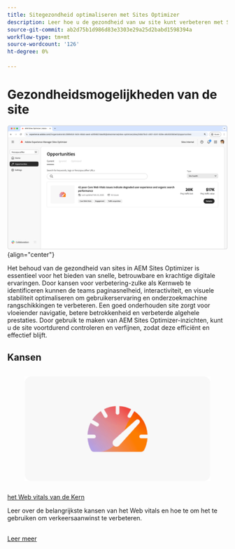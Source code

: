 ```yaml
---
title: Sitegezondheid optimaliseren met Sites Optimizer
description: Leer hoe u de gezondheid van uw site kunt verbeteren met Sites Optimizer.
source-git-commit: ab2d75b1d986d83e3303e29a25d2babd1598394a
workflow-type: tm+mt
source-wordcount: '126'
ht-degree: 0%

---
```



# Gezondheidsmogelijkheden van de site

![ de gezondheidskansen van de Plaats ](./assets/site-health/hero.png){align="center"}

Het behoud van de gezondheid van sites in AEM Sites Optimizer is essentieel voor het bieden van snelle, betrouwbare en krachtige digitale ervaringen. Door kansen voor verbetering-zulke als Kernweb te identificeren kunnen de teams paginasnelheid, interactiviteit, en visuele stabiliteit optimaliseren om gebruikerservaring en onderzoekmachine rangschikkingen te verbeteren. Een goed onderhouden site zorgt voor vloeiender navigatie, betere betrokkenheid en verbeterde algehele prestaties. Door gebruik te maken van AEM Sites Optimizer-inzichten, kunt u de site voortdurend controleren en verfijnen, zodat deze efficiënt en effectief blijft.

## Kansen

<!-- CARDS

* ../documentation/opportunities/core-web-vitals.md
  {title=Core web vitals}
  {image=../assets/common/card-performance.png}

-->
<!-- START CARDS HTML - DO NOT MODIFY BY HAND -->
<div class="columns">
    <div class="column is-half-tablet is-half-desktop is-one-third-widescreen" aria-label="Core web vitals">
        <div class="card" style="height: 100%; display: flex; flex-direction: column; height: 100%;">
            <div class="card-image">
                <figure class="image x-is-16by9">
                    <a href="../documentation/opportunities/core-web-vitals.md" title="Kernwebvitaliteit" target="_blank" rel="referrer">
                        <img class="is-bordered-r-small" src="../assets/common/card-performance.png" alt="Kernwebvitaliteit"
                             style="width: 100%; aspect-ratio: 16 / 9; object-fit: cover; overflow: hidden; display: block; margin: auto;">
                    </a>
                </figure>
            </div>
            <div class="card-content is-padded-small" style="display: flex; flex-direction: column; flex-grow: 1; justify-content: space-between;">
                <div class="top-card-content">
                    <p class="headline is-size-6 has-text-weight-bold">
                        <a href="../documentation/opportunities/core-web-vitals.md" target="_blank" rel="referrer" title="Kernwebvitaliteit"> het Web vitals van de Kern </a>
                    </p>
                    <p class="is-size-6">Leer over de belangrijkste kansen van het Web vitals en hoe te om het te gebruiken om verkeersaanwinst te verbeteren.</p>
                </div>
                <a href="../documentation/opportunities/core-web-vitals.md" target="_blank" rel="referrer" class="spectrum-Button spectrum-Button--outline spectrum-Button--primary spectrum-Button--sizeM" style="align-self: flex-start; margin-top: 1rem;">
                    <span class="spectrum-Button-label has-no-wrap has-text-weight-bold"> Leer meer </span>
                </a>
            </div>
        </div>
    </div>
</div>
<!-- END CARDS HTML - DO NOT MODIFY BY HAND -->

